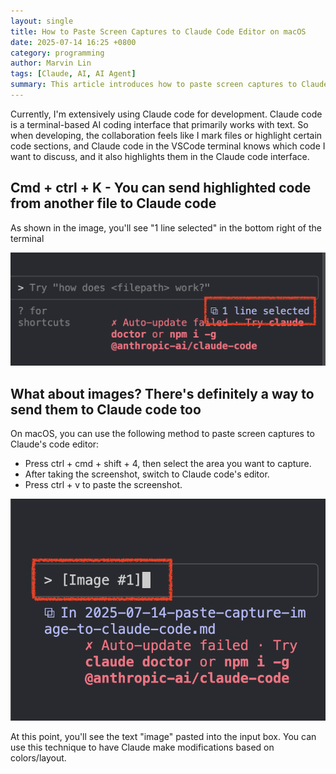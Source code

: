 ```yaml
---
layout: single
title: How to Paste Screen Captures to Claude Code Editor on macOS
date: 2025-07-14 16:25 +0800
category: programming
author: Marvin Lin
tags: [Claude, AI, AI Agent]
summary: This article introduces how to paste screen captures to Claude's code editor on macOS, with detailed step-by-step instructions.
---
```


Currently, I'm extensively using Claude code for development. Claude code is a terminal-based AI coding interface that primarily works with text. So when developing, the collaboration feels like I mark files or highlight certain code sections, and Claude code in the VSCode terminal knows which code I want to discuss, and it also highlights them in the Claude code interface.

## Cmd + ctrl + K - You can send highlighted code from another file to Claude code

As shown in the image, you'll see "1 line selected" in the bottom right of the terminal

![claude-code-select-lines](/assets/programming/claude-code/claude-code-select-lines.png)

## What about images? There's definitely a way to send them to Claude code too

On macOS, you can use the following method to paste screen captures to Claude's code editor:

- Press ctrl + cmd + shift + 4, then select the area you want to capture.
- After taking the screenshot, switch to Claude code's editor.
- Press ctrl + v to paste the screenshot.

![claude-code-paste-image](/assets/programming/claude-code/claude-code-screen-capture.png)

At this point, you'll see the text "image" pasted into the input box. You can use this technique to have Claude make modifications based on colors/layout.